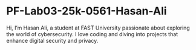 # PF-Lab03-25k-0561-Hasan-Ali
Hi, I’m Hasan Ali, a student at FAST University passionate about exploring the world of cybersecurity. I love coding and diving into projects that enhance digital security and privacy.
